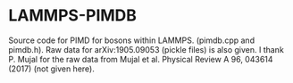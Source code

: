 # LAMMPS-PIMDB
Source code for PIMD for bosons within LAMMPS. (pimdb.cpp and pimdb.h).
Raw data for arXiv:1905.09053 (pickle files) is also given.
I thank P. Mujal for the raw data from Mujal et al. Physical Review A 96, 043614 (2017) (not given here).


